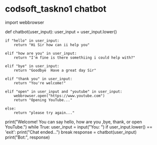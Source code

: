 # codsoft_taskno1 chatbot
import webbrowser

def chatbot(user_input):
    user_input = user_input.lower()

    if "hello" in user_input:
        return "Hi Sir how can ii help you"

    elif "how are you" in user_input:
        return "I'm fine is there somethiing i could help with?"

    elif "bye" in user_input:
        return "Goodbye  Have a great day Sir"

    elif "thank you" in user_input:
        return "You're welcome!"

    elif "open" in user_input and "youtube" in user_input:
        webbrowser.open("https://www.youtube.com")
        return "Opening YouTube..."

    else:
        return "please try again..."

print("Welcome! You can say hello, how are you ,bye, thank, or open YouTube.")
while True:
    user_input = input("You: ")
    if user_input.lower() == 'exit':
        print("Chat ended...")
        break
    response = chatbot(user_input)
    print("Bot:", response)
